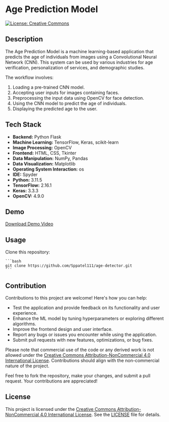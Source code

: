 # Age Prediction Model

[![License: Creative Commons](https://img.shields.io/badge/License-CC_BY--NC_4.0-blue.svg)](https://creativecommons.org/licenses/by-nc/4.0/deed.en)

## Description

The Age Prediction Model is a machine learning-based application that predicts the age of individuals from images using a Convolutional Neural Network (CNN). This system can be used by various industries for age verification, personalization of services, and demographic studies.

The workflow involves:
1. Loading a pre-trained CNN model.
2. Accepting user inputs for images containing faces.
3. Preprocessing the input data using OpenCV for face detection.
4. Using the CNN model to predict the age of individuals.
5. Displaying the predicted age to the user.

## Tech Stack

- **Backend:** Python Flask
- **Machine Learning:** TensorFlow, Keras, scikit-learn
- **Image Processing:** OpenCV
- **Frontend:** HTML, CSS, Tkinter
- **Data Manipulation:** NumPy, Pandas
- **Data Visualization:** Matplotlib
- **Operating System Interaction:** os
- **IDE:** Spyder
- **Python:** 3.11.5
- **TensorFlow:** 2.16.1
- **Keras:** 3.3.3
- **OpenCV:** 4.9.0

## Demo

[Download Demo Video](static/record.mp4)


## Usage

Clone this repository:

    ```bash
    git clone https://github.com/Sppatel111/age-detector.git
    ```

## Contribution

Contributions to this project are welcome! Here's how you can help:

- Test the application and provide feedback on its functionality and user experience.
- Enhance the ML model by tuning hyperparameters or exploring different algorithms.
- Improve the frontend design and user interface.
- Report any bugs or issues you encounter while using the application.
- Submit pull requests with new features, optimizations, or bug fixes.

Please note that commercial use of the code or any derived work is not allowed under the [Creative Commons Attribution-NonCommercial 4.0 International License](https://creativecommons.org/licenses/by-nc/4.0/deed.en). Contributions should align with the non-commercial nature of the project.

Feel free to fork the repository, make your changes, and submit a pull request. Your contributions are appreciated!

## License

This project is licensed under the [Creative Commons Attribution-NonCommercial 4.0 International License](https://creativecommons.org/licenses/by-nc/4.0/deed.en). See the [LICENSE](LICENSE) file for details.
